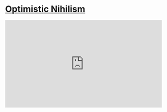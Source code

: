 # [Optimistic Nihilism](https://www.youtube.com/watch?v=MBRqu0YOH14)

<div style="position: relative; padding: 28% 50%;">
  <div style="position: absolute; width: 100%; height: 100%; left: 0; top: 0;">
    <iframe width="100%" height="100%" src="https://www.youtube.com/embed/MBRqu0YOH14" frameborder="0" allow="accelerometer; autoplay; encrypted-media; gyroscope; picture-in-picture" allowfullscreen></iframe>
  </div>
</div>